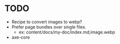 # TODO

- Recipe to convert images to webp?
- Prefer page bundles over single files.
  - ex: content/docs/my-doc/index.md;image.webp
- axe-core
